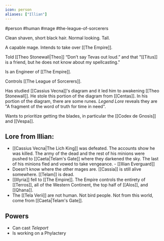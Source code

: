 ```yaml
---
icon: person 
aliases: ["Illian"]
---
```

#person #human #mage #the-league-of-sorcerers

Clean shaven, short black hair. Normal looking. Tall.

A capable mage. Intends to take over [[The Empire]].

Told [[Theo Stonewall|Theo]] “Don’t say Tevas out loud.” and that "[[Titus]] is a friend, but he does not know about my spellcasting."

Is an Engineer of [[The Empire]].

Controls [[The League of Sorcerers]].

Has studied [[Cassius Vecna]]'s diagram and it led him to awakening [[Theo Stonewall]].  He stole this portion of the diagram from [[Centas]]. In his portion of the diagram, there are some runes. *Legend Lore* reveals they are "A fragment of the word of truth for time in need".

Wants to prioritize getting the blades, in particular the [[Codex de Gnosis]] and [[Vespa]].

## Lore from Illian:
- [[Cassius Vecna|The Lich King]] was defeated. The accounts show he was killed. The army of the dead and the rest of his minions were pushed to [[Caeta|Telam's Gate]] where they darkened the sky. The last of his minions fled and vowed to take vengeance. - [[Illian Everguard]] 
- Doesn’t know where the other mages are. [[Cassia]] is still alive somewhere. [[Telam]] is dead.
- [[Illyria]]  fell to [[The Empire]]. The Empire controls the entirety of [[Terros]], all of the Western Continent, the top half of [[Alos]], and [[Qhana]].
- The [[Tela Verii]] are not human. Not bird people. Not from this world, come from [[Caeta|Telam's Gate]]. 

## Powers
- Can cast *Teleport*
- Is working on a Phylactery 